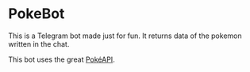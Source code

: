 # PokeBot

This is a Telegram bot made just for fun. It returns data of the pokemon written in the chat.

This bot uses the great [PokéAPI](https://pokeapi.co/).
